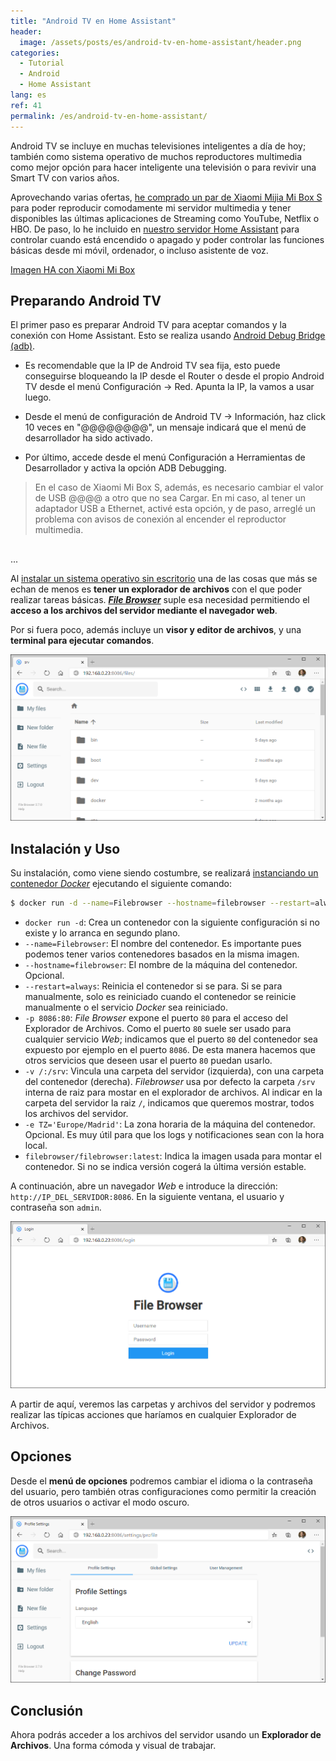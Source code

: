 ```yaml
---
title: "Android TV en Home Assistant"
header:
  image: /assets/posts/es/android-tv-en-home-assistant/header.png
categories:
  - Tutorial
  - Android
  - Home Assistant
lang: es
ref: 41
permalink: /es/android-tv-en-home-assistant/
---
```


Android TV se incluye en muchas televisiones inteligentes a día de hoy; también como sistema operativo de muchos reproductores multimedia como mejor opción para hacer inteligente una televisión o para revivir una Smart TV con varios años.

Aprovechando varias ofertas, [he comprado un par de Xiaomi Mijia Mi Box S](https://amzn.to/336hXEx) para poder reproducir comodamente mi servidor multimedia y tener disponibles las últimas aplicaciones de Streaming como YouTube, Netflix o HBO. De paso, lo he incluido en [nuestro servidor Home Assistant](https://www.danielmartingonzalez.com/es/conociendo-home-assistant/) para controlar cuando está encendido o apagado y poder controlar las funciones básicas desde mi móvil, ordenador, o incluso asistente de voz.

[Imagen HA con Xiaomi Mi Box]()

## Preparando Android TV

El primer paso es preparar Android TV para aceptar comandos y la conexión con Home Assistant. Esto se realiza usando [Android Debug Bridge (adb)](https://developer.android.com/studio/command-line/adb).

- Es recomendable que la IP de Android TV sea fija, esto puede conseguirse bloqueando la IP desde el Router o desde el propio Android TV desde el menú Configuración -> Red. Apunta la IP, la vamos a usar luego.

- Desde el menú de configuración de Android TV -> Información, haz click 10 veces en "@@@@@@@@", un mensaje indicará que el menú de desarrollador ha sido activado.

- Por último, accede desde el menú Configuración a Herramientas de Desarrollador y activa la opción ADB Debugging.

> En el caso de Xiaomi Mi Box S, además, es necesario cambiar el valor de USB @@@@ a otro que no sea Cargar. En mi caso, al tener un adaptador USB a Ethernet, activé esta opción, y de paso, arreglé un problema con avisos de conexión al encender el reproductor multimedia.

## 
...




Al [instalar un sistema operativo sin escritorio](https://www.danielmartingonzalez.com/es/instalando-debian-10-desde-cero/) una de las cosas que más se echan de menos es **tener un explorador de archivos** con el que poder realizar tareas básicas. [***File Browser***](https://filebrowser.org/) suple esa necesidad permitiendo el **acceso a los archivos del servidor mediante el navegador web**.

Por si fuera poco, además incluye un **visor y editor de archivos**, y una **terminal para ejecutar comandos**.

![File Browser](/assets/posts/es/explorador-de-archivos-online-para-tu-servidor/file-browser.png)

## Instalación y Uso

Su instalación, como viene siendo costumbre, se realizará [instanciando un contenedor *Docker*](https://www.danielmartingonzalez.com/es/docker-y-portainer-en-debian/) ejecutando el siguiente comando:

```bash
$ docker run -d --name=Filebrowser --hostname=filebrowser --restart=always -p 8086:80 -v /:/srv -e TZ="Europe/Madrid" filebrowser/filebrowser:latest
```

- `docker run -d`: Crea un contenedor con la siguiente configuración si no existe y lo arranca en segundo plano.
- `--name=Filebrowser`: El nombre del contenedor. Es importante pues podemos tener varios contenedores basados en la misma imagen.
- `--hostname=filebrowser`: El nombre de la máquina del contenedor. Opcional.
- `--restart=always`: Reinicia el contenedor si se para. Si se para manualmente, solo es reiniciado cuando el contenedor se reinicie manualmente o el servicio *Docker* sea reiniciado.
- `-p 8086:80`: *File Browser* expone el puerto `80` para el acceso del Explorador de Archivos. Como el puerto `80` suele ser usado para cualquier servicio *Web*; indicamos que el puerto `80` del contenedor sea expuesto por ejemplo en el puerto `8086`. De esta manera hacemos que otros servicios que deseen usar el puerto `80` puedan usarlo.
- `-v /:/srv`: Vincula una carpeta del servidor (izquierda), con una carpeta del contenedor (derecha). *Filebrowser* usa por defecto la carpeta `/srv` interna de raiz para mostar en el explorador de archivos. Al indicar en la carpeta del servidor la raiz `/`, indicamos que queremos mostrar, todos los archivos del servidor.
- `-e TZ='Europe/Madrid'`: La zona horaria de la máquina del contenedor. Opcional. Es muy útil para que los logs y notificaciones sean con la hora local.
- `filebrowser/filebrowser:latest`: Indica la imagen usada para montar el contenedor. Si no se indica versión cogerá la última versión estable.

A continuación, abre un navegador *Web* e introduce la dirección: `http://IP_DEL_SERVIDOR:8086`. En la siguiente ventana, el usuario y contraseña son `admin`.

![File Browser - Inicio de Sesión](/assets/posts/es/explorador-de-archivos-online-para-tu-servidor/file-browser-login.png)

A partir de aquí, veremos las carpetas y archivos del servidor y podremos realizar las típicas acciones que haríamos en cualquier Explorador de Archivos.

## Opciones

Desde el **menú de opciones** podremos cambiar el idioma o la contraseña del usuario, pero también otras configuraciones como permitir la creación de otros usuarios o activar el modo oscuro.

![File Browser - Configuración](/assets/posts/es/explorador-de-archivos-online-para-tu-servidor/file-browser-settings.png)

## Conclusión

Ahora podrás acceder a los archivos del servidor usando un **Explorador de Archivos**. Una forma cómoda y visual de trabajar.
